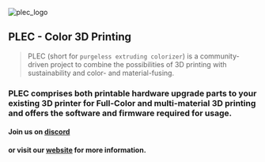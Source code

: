 ![plec_logo](https://github.com/plec3d/plec3d/assets/142444700/bbc5e83c-2ed7-4089-9c46-04cbe685ba2e)


## PLEC - Color 3D Printing

> PLEC (short for `purgeless extruding colorizer`) is a community-driven project to combine the possibilities of 3D printing with sustainability and color- and material-fusing.

### PLEC comprises both printable hardware upgrade parts to your existing 3D printer for Full-Color and multi-material 3D printing and offers the software and firmware required for usage.

#### Join us on [discord](https://discord.gg/famjEqGq) 
#### or visit our [website](https://plec.community) for more information.
